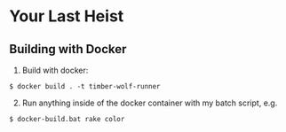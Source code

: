 # Your Last Heist


## Building with Docker

1. Build with docker:

```
$ docker build . -t timber-wolf-runner
```

2. Run anything inside of the docker container with my batch script, e.g.

```
$ docker-build.bat rake color
```
